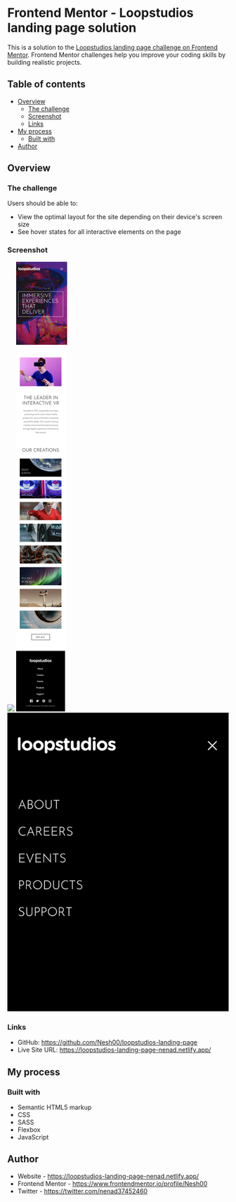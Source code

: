 # Frontend Mentor - Loopstudios landing page solution

This is a solution to the [Loopstudios landing page challenge on Frontend Mentor](https://www.frontendmentor.io/challenges/loopstudios-landing-page-N88J5Onjw). Frontend Mentor challenges help you improve your coding skills by building realistic projects.

## Table of contents

- [Overview](#overview)
  - [The challenge](#the-challenge)
  - [Screenshot](#screenshot)
  - [Links](#links)
- [My process](#my-process)
  - [Built with](#built-with)
- [Author](#author)

## Overview

### The challenge

Users should be able to:

- View the optimal layout for the site depending on their device's screen size
- See hover states for all interactive elements on the page

### Screenshot

![](./design/desktop-design.png)
![](./design/mobile-design.png)
![](./design/mobile-menu.png)

### Links

- GitHub: https://github.com/Nesh00/loopstudios-landing-page
- Live Site URL: https://loopstudios-landing-page-nenad.netlify.app/

## My process

### Built with

- Semantic HTML5 markup
- CSS
- SASS
- Flexbox
- JavaScript

## Author

- Website - https://loopstudios-landing-page-nenad.netlify.app/
- Frontend Mentor - https://www.frontendmentor.io/profile/Nesh00
- Twitter - https://twitter.com/nenad37452460
